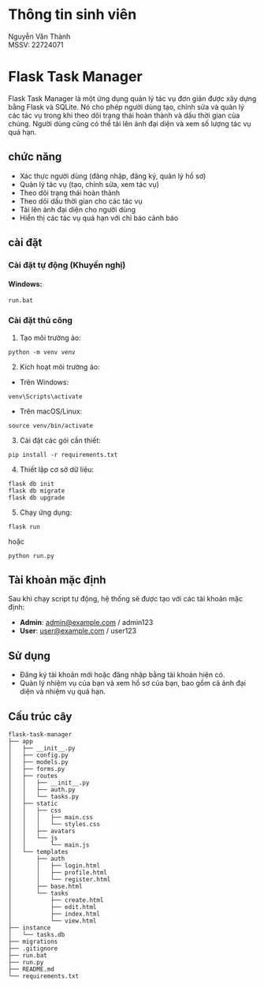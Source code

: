 # Thông tin sinh viên  
Nguyễn Văn Thành  
MSSV: 22724071  




# Flask Task Manager

Flask Task Manager là một ứng dụng quản lý tác vụ đơn giản được xây dựng bằng Flask và SQLite. Nó cho phép người dùng tạo, chỉnh sửa và quản lý các tác vụ trong khi theo dõi trạng thái hoàn thành và dấu thời gian của chúng. Người dùng cũng có thể tải lên ảnh đại diện và xem số lượng tác vụ quá hạn.

## chức năng

- Xác thực người dùng (đăng nhập, đăng ký, quản lý hồ sơ)
- Quản lý tác vụ (tạo, chỉnh sửa, xem tác vụ)
- Theo dõi trạng thái hoàn thành
- Theo dõi dấu thời gian cho các tác vụ
- Tải lên ảnh đại diện cho người dùng
- Hiển thị các tác vụ quá hạn với chỉ báo cảnh báo

## cài đặt

### Cài đặt tự động (Khuyến nghị)

#### Windows:
```
run.bat
```


### Cài đặt thủ công

1. Tạo môi trường ảo:
```
python -m venv venv
```

2. Kích hoạt môi trường ảo:
- Trên Windows:
```
venv\Scripts\activate
```
- Trên macOS/Linux:
```
source venv/bin/activate
```

3. Cài đặt các gói cần thiết:
```
pip install -r requirements.txt
```

4. Thiết lập cơ sở dữ liệu:
```
flask db init
flask db migrate
flask db upgrade
```

5. Chạy ứng dụng:
```
flask run
```
hoặc
```
python run.py
```

## Tài khoản mặc định

Sau khi chạy script tự động, hệ thống sẽ được tạo với các tài khoản mặc định:

- **Admin**: admin@example.com / admin123
- **User**: user@example.com / user123

## Sử dụng 

- Đăng ký tài khoản mới hoặc đăng nhập bằng tài khoản hiện có.
- Quản lý nhiệm vụ của bạn và xem hồ sơ của bạn, bao gồm cả ảnh đại diện và nhiệm vụ quá hạn.

## Cấu trúc cây

```
flask-task-manager
├── app
│   ├── __init__.py
│   ├── config.py
│   ├── models.py
│   ├── forms.py
│   ├── routes
│   │   ├── __init__.py
│   │   ├── auth.py
│   │   └── tasks.py
│   ├── static
│   │   ├── css
│   │   │   ├── main.css
│   │   │   └── styles.css
│   │   ├── avatars
│   │   └── js
│   │       └── main.js
│   └── templates
│       ├── auth
│       │   ├── login.html
│       │   ├── profile.html
│       │   └── register.html
│       ├── base.html
│       └── tasks
│           ├── create.html
│           ├── edit.html
│           ├── index.html
│           └── view.html
├── instance
│   └── tasks.db
├── migrations
├── .gitignore
├── run.bat
├── run.py
├── README.md
└── requirements.txt
```
